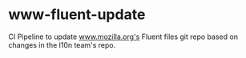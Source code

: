 # www-fluent-update

CI Pipeline to update www.mozilla.org's Fluent files git repo based on changes in the l10n team's repo.
